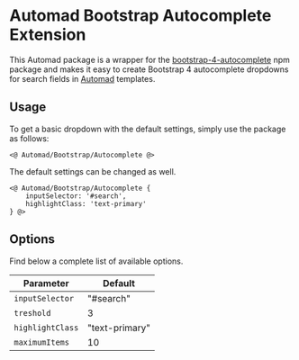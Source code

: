 # Automad Bootstrap Autocomplete Extension

This Automad package is a wrapper for the [bootstrap-4-autocomplete](https://github.com/Honatas/bootstrap-4-autocomplete) npm package and makes it easy to create Bootstrap 4 autocomplete dropdowns for search fields in [Automad](https://automad.org) templates.

## Usage 

To get a basic dropdown with the default settings, simply use the package as follows:

	<@ Automad/Bootstrap/Autocomplete @>

The default settings can be changed as well.

	<@ Automad/Bootstrap/Autocomplete {
	    inputSelector: '#search',
	    highlightClass: 'text-primary'
	} @>

## Options

Find below a complete list of available options.

| Parameter       | Default   |
|-----------------|-----------|
| `inputSelector` | "#search" |
| `treshold` | 3 |
| `highlightClass` | "text-primary" |
| `maximumItems` | 10 |